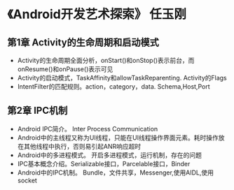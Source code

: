 # 《Android开发艺术探索》 任玉刚

## 第1章 Activity的生命周期和启动模式
- Activity的生命周期全面分析，onStart()和onStop()表示前台，而onResume()和onPause()表示可见
- Activity的启动模式，TaskAffinity和allowTaskReparenting. Activity的Flags
- IntentFilter的匹配规则。action，category，data. Schema,Host,Port

## 第2章 IPC机制
- Android IPC简介。 Inter Process Communication
- Android中的主线程又称为UI线程，只能在UI线程操作界面元素。耗时操作放在其他线程中执行，否则易引起ANR响应超时
- Android中的多进程模式。 开启多进程模式，运行机制，存在的问题
- IPC基本概念介绍。Serializable接口，Parcelable接口，Binder
- Android中的IPC机制。 Bundle，文件共享，Messenger,使用AIDL,使用socket